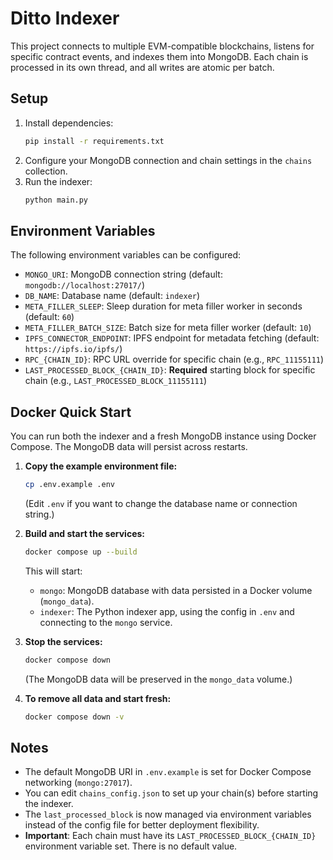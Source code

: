 # Ditto Indexer

This project connects to multiple EVM-compatible blockchains, listens for specific contract events, and indexes them into MongoDB. Each chain is processed in its own thread, and all writes are atomic per batch.

## Setup

1. Install dependencies:
   ```bash
   pip install -r requirements.txt
   ```
2. Configure your MongoDB connection and chain settings in the `chains` collection.
3. Run the indexer:
   ```bash
   python main.py
   ```

## Environment Variables

The following environment variables can be configured:

- `MONGO_URI`: MongoDB connection string (default: `mongodb://localhost:27017/`)
- `DB_NAME`: Database name (default: `indexer`)
- `META_FILLER_SLEEP`: Sleep duration for meta filler worker in seconds (default: `60`)
- `META_FILLER_BATCH_SIZE`: Batch size for meta filler worker (default: `10`)
- `IPFS_CONNECTOR_ENDPOINT`: IPFS endpoint for metadata fetching (default: `https://ipfs.io/ipfs/`)
- `RPC_{CHAIN_ID}`: RPC URL override for specific chain (e.g., `RPC_11155111`)
- `LAST_PROCESSED_BLOCK_{CHAIN_ID}`: **Required** starting block for specific chain (e.g., `LAST_PROCESSED_BLOCK_11155111`)

## Docker Quick Start

You can run both the indexer and a fresh MongoDB instance using Docker Compose. The MongoDB data will persist across restarts.

1. **Copy the example environment file:**
   ```bash
   cp .env.example .env
   ```
   (Edit `.env` if you want to change the database name or connection string.)

2. **Build and start the services:**
   ```bash
   docker compose up --build
   ```
   This will start:
   - `mongo`: MongoDB database with data persisted in a Docker volume (`mongo_data`).
   - `indexer`: The Python indexer app, using the config in `.env` and connecting to the `mongo` service.

3. **Stop the services:**
   ```bash
   docker compose down
   ```
   (The MongoDB data will be preserved in the `mongo_data` volume.)

4. **To remove all data and start fresh:**
   ```bash
   docker compose down -v
   ```

## Notes
- The default MongoDB URI in `.env.example` is set for Docker Compose networking (`mongo:27017`).
- You can edit `chains_config.json` to set up your chain(s) before starting the indexer.
- The `last_processed_block` is now managed via environment variables instead of the config file for better deployment flexibility.
- **Important**: Each chain must have its `LAST_PROCESSED_BLOCK_{CHAIN_ID}` environment variable set. There is no default value. 